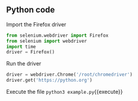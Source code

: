 ## Python code
Import the Firefox driver
```python
from selenium.webdriver import Firefox
from selenium import webdriver
import time
driver = Firefox()
```

Run the driver
```python
driver = webdriver.Chrome('/root/chromedriver')
driver.get('https://python.org')
```

Execute the file
`python3 example.py`{{execute}}
